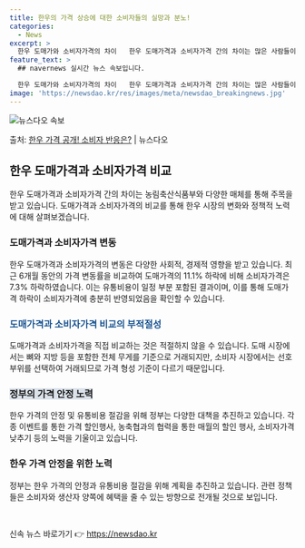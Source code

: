 ```yaml
---
title: 한우의 가격 상승에 대한 소비자들의 실망과 분노!
categories:
  - News
excerpt: >
  한우 도매가와 소비자가격의 차이   한우 도매가격과 소비자가격 간의 차이는 많은 사람들이 관심을 갖는 주제입…
feature_text: >
  ## navernews 실시간 뉴스 속보입니다.

  한우 도매가와 소비자가격의 차이   한우 도매가격과 소비자가격 간의 차이는 많은 사람들이 관심을 갖는 주제입…
image: 'https://newsdao.kr/res/images/meta/newsdao_breakingnews.jpg'
---
```


![뉴스다오 속보](https://newsdao.kr/res/images/meta/newsdao_breakingnews.jpg)

<p>출처: <a href="https://newsdao.kr/4631" rel="dofollow">한우 가격 공개! 소비자 반응은?</a> | 뉴스다오</p>

<h2 data-ke-size="size26">한우 도매가격과 소비자가격 비교</h2>
<p data-ke-size="size16">한우 도매가격과 소비자가격 간의 차이는 농림축산식품부와 다양한 매체를 통해 주목을 받고 있습니다. 도매가격과 소비자가격의 비교를 통해 한우 시장의 변화와 정책적 노력에 대해 살펴보겠습니다.</p>

<h3>도매가격과 소비자가격 변동</h3>
<p data-ke-size="size16">한우 도매가격과 소비자가격의 변동은 다양한 사회적, 경제적 영향을 받고 있습니다. 최근 6개월 동안의 가격 변동률을 비교하여 도매가격의 11.1% 하락에 비해 소비자가격은 7.3% 하락하였습니다. 이는 유통비용이 일정 부분 포함된 결과이며, 이를 통해 도매가격 하락이 소비자가격에 충분히 반영되었음을 확인할 수 있습니다.</p>

<h3><span style="color: #1a5490;">도매가격과 소비자가격 비교의 부적절성</span></h3>
<p data-ke-size="size16">도매가격과 소비자가격을 직접 비교하는 것은 적절하지 않을 수 있습니다. 도매 시장에서는 뼈와 지방 등을 포함한 전체 무게를 기준으로 거래되지만, 소비자 시장에서는 선호 부위를 선택하여 거래되므로 가격 형성 기준이 다르기 때문입니다.</p>

<h3><b><span style="background-color: #21538527;">정부의 가격 안정 노력</span></b></h3>
<p data-ke-size="size16">한우 가격의 안정 및 유통비용 절감을 위해 정부는 다양한 대책을 추진하고 있습니다. 각종 이벤트를 통한 가격 할인행사, 농축협과의 협력을 통한 매월의 할인 행사, 소비자가격 낮추기 등의 노력을 기울이고 있습니다.</p>

<h3>한우 가격 안정을 위한 노력</h3>
<p data-ke-size="size16">정부는 한우 가격의 안정과 유통비용 절감을 위해 계획을 추진하고 있습니다. 관련 정책들은 소비자와 생산자 양쪽에 혜택을 줄 수 있는 방향으로 전개될 것으로 보입니다.</p>

<p data-ke-size="size16">&nbsp;</p> 

신속 뉴스 바로가기 👉 <a href="https://newsdao.kr" rel="dofollow">https://newsdao.kr</a>


